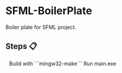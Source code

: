 # SFML-BoilerPlate
Boiler plate for SFML project.

## Steps 📋
<div style="padding-left: 10px;">
Build with ```mingw32-make```
Run main.exe
</div>
